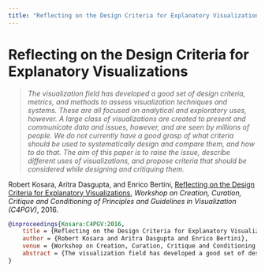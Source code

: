 ```yaml
---
title: "Reflecting on the Design Criteria for Explanatory Visualizations"
---
```


# Reflecting on the Design Criteria for Explanatory Visualizations

> _The visualization field has developed a good set of design criteria, metrics, and methods to assess visualization techniques and systems. These are all focused on analytical and exploratory uses, however. A large class of visualizations are created to present and communicate data and issues, however, and are seen by millions of people. We do not currently have a good grasp of what criteria should be used to systematically design and compare them, and how to do that. The aim of this paper is to raise the issue, describe different uses of visualizations, and propose criteria that should be considered while designing and critiquing them._

Robert Kosara, Aritra Dasgupta, and Enrico Bertini, <a href="https://media.eagereyes.org/papers/2016/Kosara-C4PGV-2016.pdf" target="_blank">Reflecting on the Design Criteria for Explanatory Visualizations</a>, _Workshop on Creation, Curation, Critique and Conditioning of Principles and Guidelines in Visualization (C4PGV)_, 2016.


```bibtex
@inproceedings{Kosara:C4PGV:2016,
	title = {Reflecting on the Design Criteria for Explanatory Visualizations},
	author = {Robert Kosara and Aritra Dasgupta and Enrico Bertini},
	venue = {Workshop on Creation, Curation, Critique and Conditioning of Principles and Guidelines in Visualization (C4PGV)},
	abstract = {The visualization field has developed a good set of design criteria, metrics, and methods to assess visualization techniques and systems. These are all focused on analytical and exploratory uses, however. A large class of visualizations are created to present and communicate data and issues, however, and are seen by millions of people. We do not currently have a good grasp of what criteria should be used to systematically design and compare them, and how to do that. The aim of this paper is to raise the issue, describe different uses of visualizations, and propose criteria that should be considered while designing and critiquing them.},
}
```

